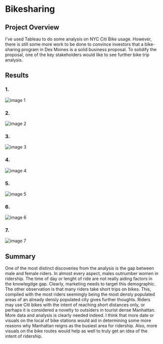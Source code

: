# Bikesharing

## Project Overview
I've used Tableau to do some analysis on NYC Citi Bike usage. However, there is still some more work to be done to convince investors that a bike-sharing program in Des Moines is a solid business proposal. To solidify the proposal, one of the key stakeholders would like to see further bike trip analysis.

## Results
### 1. 

![image 1](https://user-images.githubusercontent.com/84995704/133941923-aae8fd54-9140-445b-8830-01d94bcf00a2.png)


### 2.


![image 2](https://user-images.githubusercontent.com/84995704/133941928-d9bdbbea-b0c8-429f-a073-0dc402bd375f.png)


### 3. 

![image 3](https://user-images.githubusercontent.com/84995704/133941937-82c32758-52ed-4c92-89e5-c6b79d1b4e1f.png)


### 4. 

![image 4](https://user-images.githubusercontent.com/84995704/133941941-db41d61e-a0af-4b76-b419-0db7f33d766d.png)


### 5. 

![image 5](https://user-images.githubusercontent.com/84995704/133941945-6f0ccb52-224b-4c4c-ac33-403874e604d4.png)


### 6. 

![image 6](https://user-images.githubusercontent.com/84995704/133941954-bb351b25-b771-4040-a296-7a0b2484bf8c.png)


### 7. 

![image 7](https://user-images.githubusercontent.com/84995704/133941958-bd63e90a-cbf0-4de9-874a-614f58819039.png)


## Summary
One of the most distinct discoveries from the analysis is the gap between male and female riders. In almost every aspect, males outnumber women in ridership. The time of day or lenght of ride are not really aiding factors in the knowlegdge gap. Clearly, marketing needs to target this demographic. 
The other observation is that many riders take short trips on bikes. This, compiled with the most riders seemingly being the most densly populated areas of an already densly populated city gives further thoughts. Riders may use Citi bikes with the intent of reaching short distances only, or perhaps it is considered a novelty to outsiders in tourist dense Manhattan. More data and analysis is clearly needed indeed. I think that more date or visuals on the local of bike stations would aid in determining some more reasons why Manhattan reigns as the busiest area for ridership. Also, more visuals on the bike routes would help as well to truly get an idea of the intent of ridership. 
